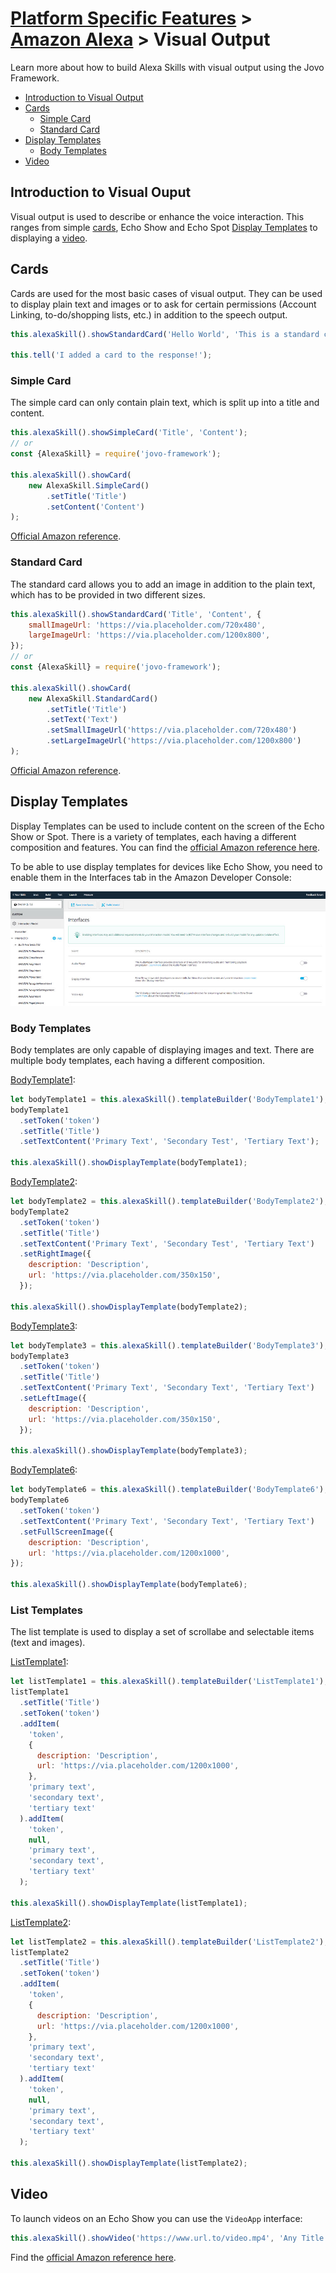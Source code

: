 # [Platform Specific Features](../) > [Amazon Alexa](./README.md) > Visual Output

Learn more about how to build Alexa Skills with visual output using the Jovo Framework.

* [Introduction to Visual Output](#introduction-to-visual-output)
* [Cards](#cards)
  * [Simple Card](#simple-card)
  * [Standard Card](#standard-card)
* [Display Templates](#display-templates)
  * [Body Templates](#body-templates)
* [Video](#video)

## Introduction to Visual Ouput

Visual output is used to describe or enhance the voice interaction. This ranges from simple [cards](#cards), Echo Show and Echo Spot [Display Templates](#display-templates) to displaying a [video](#video).

## Cards

Cards are used for the most basic cases of visual output. They can be used to display plain text and images or to ask for certain permissions (Account Linking, to-do/shopping lists, etc.) in addition to the speech output.

```javascript
this.alexaSkill().showStandardCard('Hello World', 'This is a standard card');

this.tell('I added a card to the response!');
```

### Simple Card

The simple card can only contain plain text, which is split up into a title and content.

```javascript
this.alexaSkill().showSimpleCard('Title', 'Content');
// or
const {AlexaSkill} = require('jovo-framework');

this.alexaSkill().showCard(
    new AlexaSkill.SimpleCard()
        .setTitle('Title')
        .setContent('Content')
);
```

[Official Amazon reference](https://developer.amazon.com/docs/custom-skills/include-a-card-in-your-skills-response.html#creating-a-basic-home-card-to-display-text).

### Standard Card

The standard card allows you to add an image in addition to the plain text, which has to be provided in two different sizes.

```javascript
this.alexaSkill().showStandardCard('Title', 'Content', {
    smallImageUrl: 'https://via.placeholder.com/720x480',
    largeImageUrl: 'https://via.placeholder.com/1200x800',
});
// or
const {AlexaSkill} = require('jovo-framework');

this.alexaSkill().showCard(
    new AlexaSkill.StandardCard()
        .setTitle('Title')
        .setText('Text')
        .setSmallImageUrl('https://via.placeholder.com/720x480')
        .setLargeImageUrl('https://via.placeholder.com/1200x800')
);
```

[Official Amazon reference](https://developer.amazon.com/docs/custom-skills/include-a-card-in-your-skills-response.html#creating-a-home-card-to-display-text-and-an-image).

## Display Templates

Display Templates can be used to include content on the screen of the Echo Show or Spot. There is a variety of templates, each having a different composition and features. You can find the 
[official Amazon reference here](https://developer.amazon.com/docs/custom-skills/display-interface-reference.html).

To be able to use display templates for devices like Echo Show, you need to enable them in the Interfaces tab in the Amazon Developer Console:

![One Session](../../img/alexa-enable-display-interface.jpg)



### Body Templates

Body templates are only capable of displaying images and text. There are multiple body templates, each having a different composition.

[BodyTemplate1](https://developer.amazon.com/docs/custom-skills/display-interface-reference.html#bodytemplate1-for-simple-text-and-image-views):
```javascript
let bodyTemplate1 = this.alexaSkill().templateBuilder('BodyTemplate1');
bodyTemplate1
  .setToken('token')
  .setTitle('Title')
  .setTextContent('Primary Text', 'Secondary Test', 'Tertiary Text');

this.alexaSkill().showDisplayTemplate(bodyTemplate1);
```

[BodyTemplate2](https://developer.amazon.com/docs/custom-skills/display-interface-reference.html#bodytemplate2-for-image-views-and-limited-centered-text):
```javascript
let bodyTemplate2 = this.alexaSkill().templateBuilder('BodyTemplate2');
bodyTemplate2
  .setToken('token')
  .setTitle('Title')
  .setTextContent('Primary Text', 'Secondary Test', 'Tertiary Text')
  .setRightImage({
    description: 'Description',
    url: 'https://via.placeholder.com/350x150',
  });

this.alexaSkill().showDisplayTemplate(bodyTemplate2);
```

[BodyTemplate3](https://developer.amazon.com/docs/custom-skills/display-interface-reference.html#bodytemplate3-for-image-views-and-limited-left-aligned-text):

```javascript
let bodyTemplate3 = this.alexaSkill().templateBuilder('BodyTemplate3');
bodyTemplate3
  .setToken('token')
  .setTitle('Title')
  .setTextContent('Primary Text', 'Secondary Text', 'Tertiary Text')
  .setLeftImage({
    description: 'Description',
    url: 'https://via.placeholder.com/350x150',
  });

this.alexaSkill().showDisplayTemplate(bodyTemplate3);
```

[BodyTemplate6](https://developer.amazon.com/docs/custom-skills/display-interface-reference.html#bodytemplate6-for-text-and-optional-background-image):

```javascript
let bodyTemplate6 = this.alexaSkill().templateBuilder('BodyTemplate6');
bodyTemplate6
  .setToken('token')
  .setTextContent('Primary Text', 'Secondary Text', 'Tertiary Text')
  .setFullScreenImage({
    description: 'Description',
    url: 'https://via.placeholder.com/1200x1000',
});

this.alexaSkill().showDisplayTemplate(bodyTemplate6);
```

### List Templates

The list template is used to display a set of scrollabe and selectable items (text and images).

[ListTemplate1](https://developer.amazon.com/docs/custom-skills/display-interface-reference.html#listtemplate1-for-text-lists-and-optional-images):

```javascript
let listTemplate1 = this.alexaSkill().templateBuilder('ListTemplate1');
listTemplate1
  .setTitle('Title')
  .setToken('token')
  .addItem(
    'token',
    {
      description: 'Description',
      url: 'https://via.placeholder.com/1200x1000',
    },
    'primary text',
    'secondary text',
    'tertiary text'
  ).addItem(
    'token',
    null,
    'primary text',
    'secondary text',
    'tertiary text'
  );

this.alexaSkill().showDisplayTemplate(listTemplate1);
```

[ListTemplate2](https://developer.amazon.com/docs/custom-skills/display-interface-reference.html#listtemplate2-for-list-images-and-optional-text):

```javascript
let listTemplate2 = this.alexaSkill().templateBuilder('ListTemplate2');
listTemplate2
  .setTitle('Title')
  .setToken('token')
  .addItem(
    'token',
    {
      description: 'Description',
      url: 'https://via.placeholder.com/1200x1000',
    },
    'primary text',
    'secondary text',
    'tertiary text'
  ).addItem(
    'token',
    null,
    'primary text',
    'secondary text',
    'tertiary text'
  );

this.alexaSkill().showDisplayTemplate(listTemplate2);
```

## Video

To launch videos on an Echo Show you can use the `VideoApp` interface:

```javascript
this.alexaSkill().showVideo('https://www.url.to/video.mp4', 'Any Title', 'Any Subtitle');
```

Find the [official Amazon reference here](https://developer.amazon.com/docs/custom-skills/videoapp-interface-reference.html).


<!--[metadata]: {"title": "Alexa Visual Output", "description": "Learn how to use Amazon Echo Show Display Templates and other Visual Output Elements in your Amazon Alexa Skills with the Jovo Framework", "activeSections": ["platforms", "alexa", "alexa_visual"], "expandedSections": "platforms", "inSections": "platforms", "breadCrumbs": {"Docs": "docs/", "Platforms": "docs/platforms",
"Amazon Alexa": "docs/amazon-alexa", "Visual Output": "" }, "commentsID": "framework/docs/amazon-alexa",
"route": "docs/amazon-alexa/visual-output" }-->
